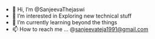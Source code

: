 - 👋 Hi, I’m @SanjeevaThejaswi
- 👀 I’m interested in Exploring new technical stuff
- 🌱 I’m currently learning beyond the things
- 📫 How to reach me ... @sanjeevateja1991@gmail.com

<!---
Sanjudevops2k22/Sanjudevops2k22 is a ✨ special ✨ repository because its `README.md` (this file) appears on your GitHub profile.
You can click the Preview link to take a look at your changes.
--->
